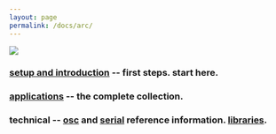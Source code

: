 ```yaml
---
layout: page
permalink: /docs/arc/
---
```


![](/images/arc-hands.jpg)

### [setup and introduction](/docs/setup) -- first steps. start here.

### [applications](/docs/app) -- the complete collection.

### technical -- [osc](/docs/osc) and [serial](/docs/serial.txt) reference information. [libraries](/docs/libraries).
